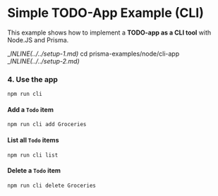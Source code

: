 # Simple TODO-App Example (CLI)

This example shows how to implement a **TODO-app as a CLI tool** with Node.JS and Prisma.

__INLINE(../../_setup-1.md)__
cd prisma-examples/node/cli-app
__INLINE(../../_setup-2.md)__


### 4. Use the app

```
npm run cli
```

#### Add a `Todo` item

```
npm run cli add Groceries
```

#### List all `Todo` items

```
npm run cli list
```

#### Delete a `Todo` item

```
npm run cli delete Groceries
```
